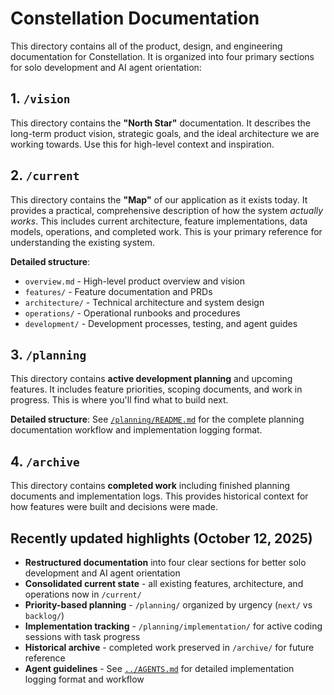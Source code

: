 # Constellation Documentation

This directory contains all of the product, design, and engineering documentation for Constellation. It is organized into four primary sections for solo development and AI agent orientation:

## 1. `/vision`

This directory contains the **"North Star"** documentation. It describes the long-term product vision, strategic goals, and the ideal architecture we are working towards. Use this for high-level context and inspiration.

## 2. `/current`

This directory contains the **"Map"** of our application as it exists today. It provides a practical, comprehensive description of how the system *actually works*. This includes current architecture, feature implementations, data models, operations, and completed work. This is your primary reference for understanding the existing system.

**Detailed structure**:
- `overview.md` - High-level product overview and vision
- `features/` - Feature documentation and PRDs
- `architecture/` - Technical architecture and system design
- `operations/` - Operational runbooks and procedures
- `development/` - Development processes, testing, and agent guides

## 3. `/planning`

This directory contains **active development planning** and upcoming features. It includes feature priorities, scoping documents, and work in progress. This is where you'll find what to build next.

**Detailed structure**: See [`/planning/README.md`](./planning/README.md) for the complete planning documentation workflow and implementation logging format.

## 4. `/archive`

This directory contains **completed work** including finished planning documents and implementation logs. This provides historical context for how features were built and decisions were made.

## Recently updated highlights (October 12, 2025)
- **Restructured documentation** into four clear sections for better solo development and AI agent orientation
- **Consolidated current state** - all existing features, architecture, and operations now in `/current/`
- **Priority-based planning** - `/planning/` organized by urgency (`next/` vs `backlog/`)
- **Implementation tracking** - `/planning/implementation/` for active coding sessions with task progress
- **Historical archive** - completed work preserved in `/archive/` for future reference
- **Agent guidelines** - See [`../AGENTS.md`](../AGENTS.md) for detailed implementation logging format and workflow
